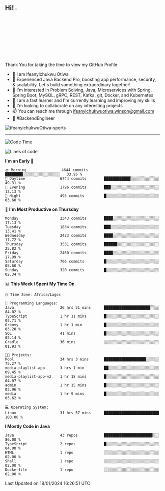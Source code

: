 <!-- BLOG-POST-LIST:START --><!-- BLOG-POST-LIST:END -->

## Hi! <img src="https://media.giphy.com/media/hvRJCLFzcasrR4ia7z/giphy.gif" width="4%"> 

Thank You for taking the time to view my GitHub Profile

- 👋 I am Ifeanyichukwu Otiwa
- 🚀 Experienced Java Backend Pro, boosting app performance, security, & scalability. Let's build something extraordinary together!
- 👀 I'm interested in Problem Solving, Java, Microservices with Spring, Spring Boot, MySQL, gRPC, REST, Kafka, git, Docker, and Kubernetes
- 🌱 I am a fast learner and I'm currently learning and improving my skills
- 💞️ I'm looking to collaborate on any interesting projects
- 📫 You can reach me through ifeanyichukwuotiwa.winson@gmail.com
- 🚀 #BackendEngineer

<p align="left" marginTop="10px"> <img src="https://komarev.com/ghpvc/?username=ifeanyichukwuOtiwa-sports&label=Profile%20views&color=0e75b6&style=for-the-badge" alt="ifeanyichukwuOtiwa-sports" /> </p>

***

<!--START_SECTION:waka-->
![Code Time](http://img.shields.io/badge/Code%20Time-2%2C139%20hrs%2025%20mins-blue)

![Lines of code](https://img.shields.io/badge/From%20Hello%20World%20I%27ve%20Written-4.8%20million%20lines%20of%20code-blue)

**I'm an Early 🐤** 

```text
🌞 Morning                4644 commits        ████████░░░░░░░░░░░░░░░░░   33.95 % 
🌆 Daytime                6744 commits        ████████████░░░░░░░░░░░░░   49.31 % 
🌃 Evening                1796 commits        ███░░░░░░░░░░░░░░░░░░░░░░   13.13 % 
🌙 Night                  493 commits         █░░░░░░░░░░░░░░░░░░░░░░░░   03.60 % 
```
📅 **I'm Most Productive on Thursday** 

```text
Monday                   2343 commits        ████░░░░░░░░░░░░░░░░░░░░░   17.13 % 
Tuesday                  1834 commits        ███░░░░░░░░░░░░░░░░░░░░░░   13.41 % 
Wednesday                2423 commits        ████░░░░░░░░░░░░░░░░░░░░░   17.72 % 
Thursday                 3531 commits        ██████░░░░░░░░░░░░░░░░░░░   25.82 % 
Friday                   2460 commits        ████░░░░░░░░░░░░░░░░░░░░░   17.99 % 
Saturday                 766 commits         █░░░░░░░░░░░░░░░░░░░░░░░░   05.60 % 
Sunday                   320 commits         █░░░░░░░░░░░░░░░░░░░░░░░░   02.34 % 
```


📊 **This Week I Spent My Time On** 

```text
🕑︎ Time Zone: Africa/Lagos

💬 Programming Languages: 
Java                     26 hrs 51 mins      █████████████████████░░░░   84.02 % 
TypeScript               1 hr 11 mins        █░░░░░░░░░░░░░░░░░░░░░░░░   03.71 % 
Groovy                   1 hr 1 min          █░░░░░░░░░░░░░░░░░░░░░░░░   03.20 % 
SQL                      41 mins             █░░░░░░░░░░░░░░░░░░░░░░░░   02.14 % 
Gradle                   36 mins             ░░░░░░░░░░░░░░░░░░░░░░░░░   01.93 % 

🐱‍💻 Projects: 
Pool                     24 hrs 3 mins       ███████████████████░░░░░░   75.27 % 
media-playlist-app       3 hrs 1 min         ██░░░░░░░░░░░░░░░░░░░░░░░   09.45 % 
media-playlist-app-v2    1 hr 18 mins        █░░░░░░░░░░░░░░░░░░░░░░░░   04.07 % 
admin                    1 hr 15 mins        █░░░░░░░░░░░░░░░░░░░░░░░░   03.96 % 
media                    1 hr 9 mins         █░░░░░░░░░░░░░░░░░░░░░░░░   03.62 % 

💻 Operating System: 
Linux                    31 hrs 57 mins      █████████████████████████   100.00 % 
```

**I Mostly Code in Java** 

```text
Java                     43 repos            ██████████████████████░░░   86.00 % 
TypeScript               2 repos             █░░░░░░░░░░░░░░░░░░░░░░░░   04.00 % 
HTML                     1 repo              ░░░░░░░░░░░░░░░░░░░░░░░░░   02.00 % 
Shell                    1 repo              ░░░░░░░░░░░░░░░░░░░░░░░░░   02.00 % 
Dockerfile               1 repo              ░░░░░░░░░░░░░░░░░░░░░░░░░   02.00 % 
```




 Last Updated on 18/01/2024 16:26:51 UTC
<!--END_SECTION:waka-->

<!--
<p align="center">
![trophy](https://github-profile-trophy.vercel.app/?username=ifeanyichukwuOtiwa-sports&theme=onedark) (https://github.com/ryo-ma/github-profile-trophy)
</p>
-->

<!---
ifeanyi-otiwa/ifeanyi-otiwa is a ✨ special ✨ repository because its `README.md` (this file) appears on your GitHub profile.
You can click the Preview link to take a look at your changes.
--->
